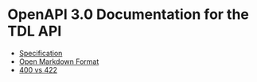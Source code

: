# OpenAPI 3.0 Documentation for the TDL API

* [Specification](https://swagger.io/docs/specification/about/)
* [Open Markdown Format](https://commonmark.org/help/)
* [400 vs 422](https://stackoverflow.com/a/52363900)
